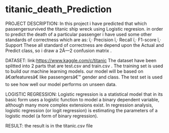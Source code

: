 # titanic_death_Prediction
PROJECT DESCRIPTION: In this project i have predicted that which passengersurvived the titanic ship wreck using Logistic regresion.
in order to predict the death of a particular passenger i have used some other standards of correctness which are as: ï‚· Precision ï‚· Recall ï‚· F1-score ï‚· Support These all standard of correctness are depend upon the Actual and Predict class, so i draw a 2Ã—2 confusion matrix .

DATASET: link:https://www.kaggle.com/c/titanic
The dataset have been splitted into 2 parts that are test.csv and train.csv .
The training set is used to build our machine learning models. our model will be based on â€œfeaturesâ€ like passengersâ€™ gender and class. 
The test set is used to see how well our model performs on unseen data.


LOGISTIC REGRESSION:
Logistic regression is a statistical model that in its basic form uses a logistic function to model a binary dependent variable, although many more complex extensions exist. In regression analysis, logistic regression (or logit regression) is estimating the parameters of a logistic model (a form of binary regression).

RESULT:
the result is in the titanic.csv file
